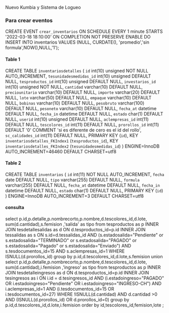 Nuevo Kumbia y Sistema de Logueo
### Para crear eventos
CREATE EVENT `crear_inventarios` 
ON SCHEDULE EVERY 1 minute STARTS '2022-03-18 18:10:00'
ON COMPLETION NOT PRESERVE ENABLE 
DO INSERT INTO inventarios VALUES (NULL, CURDATE(), 'promedio','sin formula',NOW(),NULL,'1');

#### Table 1
CREATE TABLE `inventariosdetalles` (
  `id` int(10) unsigned NOT NULL AUTO_INCREMENT,
  `tesunidadesmedidas_id` int(10) unsigned DEFAULT NULL,
  `tesproductos_id` int(10) unsigned DEFAULT NULL,
  `investarios_id` int(10) unsigned NOT NULL,
  `cantidad` varchar(10) DEFAULT NULL,
  `preciounitario` varchar(10) DEFAULT NULL,
  `importe` varchar(20) DEFAULT NULL,
  `lote` varchar(50) DEFAULT NULL,
  `empaque` varchar(10) DEFAULT NULL,
  `bobinas` varchar(10) DEFAULT NULL,
  `pesobruto` varchar(100) DEFAULT NULL,
  `pesoneto` varchar(10) DEFAULT NULL,
  `fecha_at` datetime DEFAULT NULL,
  `fecha_in` datetime DEFAULT NULL,
  `estado` char(1) DEFAULT NULL,
  `userid` int(10) unsigned DEFAULT NULL,
  `aclempresas_id` int(11) DEFAULT NULL,
  `tescolores_id` int(11) DEFAULT NULL,
  `prorollos_id` int(11) DEFAULT '0' COMMENT 'si es diferente de cero es el id del rollo',
  `sc_calidades_id` int(11) DEFAULT NULL,
  PRIMARY KEY (`id`),
  KEY `inventariosdetalles_FKIndex1` (`tesproductos_id`),
  KEY `inventariosdetalles_FKIndex2` (`tesunidadesmedidas_id`)
) ENGINE=InnoDB AUTO_INCREMENT=46460 DEFAULT CHARSET=utf8

#### Table 2
CREATE TABLE `inventarios` (
  `id` int(11) NOT NULL AUTO_INCREMENT,
  `fecha` date DEFAULT NULL,
  `tipo` varchar(255) DEFAULT NULL,
  `formula` varchar(255) DEFAULT NULL,
  `fecha_at` datetime DEFAULT NULL,
  `fecha_in` datetime DEFAULT NULL,
  `estado` char(1) DEFAULT NULL,
  PRIMARY KEY (`id`)
) ENGINE=InnoDB AUTO_INCREMENT=3 DEFAULT CHARSET=utf8


#### consulta 

select p.id,p.detalle,p.nombrecorto,p.nombre,d.tescolores_id,d.lote, sum(d.cantidad),s.femision ,'salida' as tipo
from tesproductos as p
INNER JOIN tesdetallesalidas as d ON d.tesproductos_id=p.id
INNER JOIN tessalidas as s ON s.id=d.tessalidas_id 
AND (s.estadosalida="Pendiente" or s.estadosalida="TERMINADO" or s.estadosalida="PAGADO" or s.estadosalida="Pagado" or s.estadosalida="Enviado") 
AND s.tesdocumentos_id=15 AND s.aclempresas_id=1
WHERE ISNULL(d.prorollos_id)
group by p.id,d.tescolores_id,d.lote,s.femision
union
select p.id,p.detalle,p.nombrecorto,p.nombre,d.tescolores_id,d.lote, sum(d.cantidad),i.femision ,'ingreso' as tipo
from tesproductos as p
INNER JOIN tesdetalleingresos as d ON d.tesproductos_id=p.id
INNER JOIN tesingresos as i ON i.id = d.tesingresos_id 
AND (i.estadoingreso="PAGADO" OR i.estadoingreso="Pendiente" OR i.estadoingreso="INGRESO-CH") AND i.aclempresas_id=1 AND (i.tesdocumentos_id=15 OR i.tesdocumentos_id=27)
WHERE !ISNULL(d.cantidad) AND d.cantidad >0 AND (ISNULL(d.prorollos_id) OR d.prorollos_id=0)
group by p.id,d.tescolores_id,d.lote,i.femision
order by id,tescolores_id,femision,lote
;